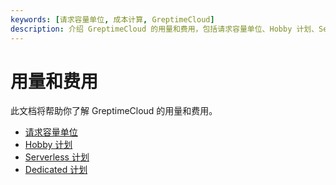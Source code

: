 ```yaml
---
keywords: [请求容量单位, 成本计算, GreptimeCloud]
description: 介绍 GreptimeCloud 的用量和费用，包括请求容量单位、Hobby 计划、Serverless 计划和 Dedicated 计划。
---
```


# 用量和费用

此文档将帮助你了解 GreptimeCloud 的用量和费用。

- [请求容量单位](request-capacity-unit.md)
- [Hobby 计划](hobby.md)
- [Serverless 计划](serverless.md)
- [Dedicated 计划](dedicated.md)
